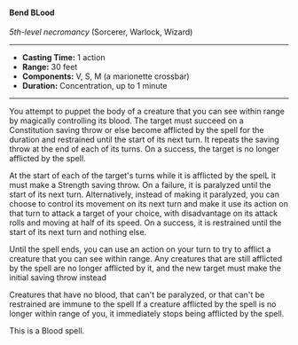 #### Bend BLood
*5th-level necromancy* (Sorcerer, Warlock, Wizard)
___
- **Casting Time:** 1 action 
- **Range:** 30 feet 
- **Components:** V, S, M (a marionette crossbar) 
- **Duration:** Concentration, up to 1 minute 
---
You attempt to puppet the body of a creature that you can see within range by magically controlling its blood. The target must succeed on a Constitution saving throw or else become afflicted by the spell for the duration and restrained until the start of its next turn. It repeats the saving throw at the end of each of its turns. On a success, the target is no longer afflicted by the spell.

At the start of each of the target's turns while it is afflicted by the spelL it must make a Strength saving throw. On a failure, it is paralyzed until the start of its next turn. Alternatively, instead of making it paralyzed, you can choose to control its movement on its next turn and make it use its action on that turn to attack a target of your choice, with disadvantage on its attack rolls and moving at half of its speed. On a success, it is restrained until the start of its next turn and nothing else. 

Until the spell ends, you can use an action on your turn to try to afflict a creature that you can see within range. Any creatures that are still afflicted by the spell are no longer afflicted by it, and the new target must make the initial saving throw instead 

Creatures that have no blood, that can't be paralyzed, or that can't be restrained are immune to the spell If a creature afflicted by the spell is no longer within range of you, it immediately stops being afflicted by the spell.

This is a Blood spell.
